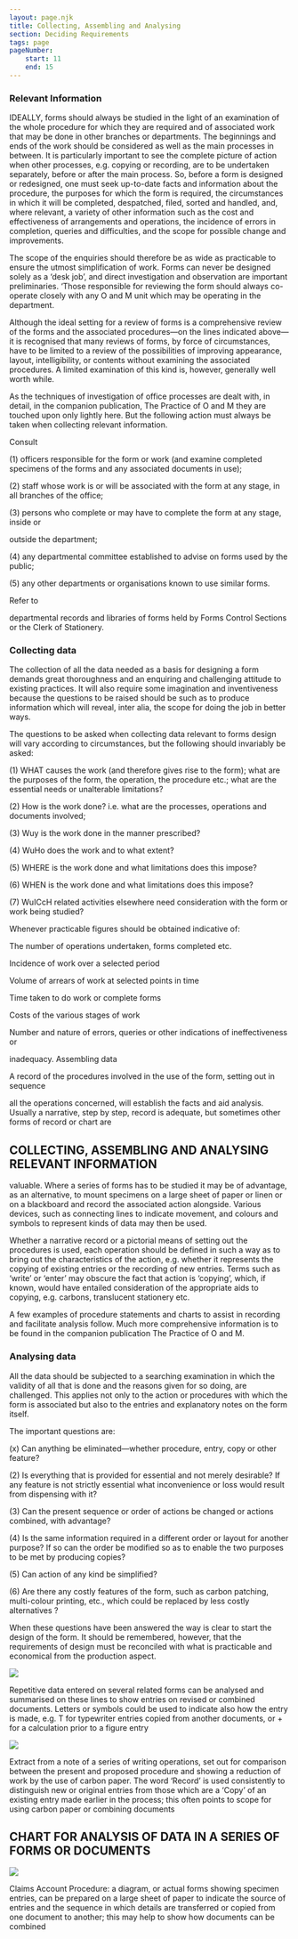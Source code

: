 ```yaml
---
layout: page.njk
title: Collecting, Assembling and Analysing
section: Deciding Requirements
tags: page
pageNumber:
    start: 11
    end: 15
---
```


### Relevant Information

IDEALLY, forms should always be studied in the light of an examination of the whole
procedure for which they are required and of associated work that may be done in
other branches or departments. The beginnings and ends of the work should be considered as well as the main processes in between. It is particularly important to see the
complete picture of action when other processes, e.g. copying or recording, are to be
undertaken separately, before or after the main process. So, before a form is designed
or redesigned, one must seek up-to-date facts and information about the procedure,
the purposes for which the form is required, the circumstances in which it will be
completed, despatched, filed, sorted and handled, and, where relevant, a variety of
other information such as the cost and effectiveness of arrangements and operations,
the incidence of errors in completion, queries and difficulties, and the scope for possible
change and improvements.

The scope of the enquiries should therefore be as wide as practicable to ensure the
utmost simplification of work. Forms can never be designed solely as a ‘desk job’, and
direct investigation and observation are important preliminaries. ‘Those responsible
for reviewing the form should always co-operate closely with any O and M unit which
may be operating in the department.

Although the ideal setting for a review of forms is a comprehensive review of the
forms and the associated procedures—on the lines indicated above—it is recognised
that many reviews of forms, by force of circumstances, have to be limited to a review
of the possibilities of improving appearance, layout, intelligibility, or contents without
examining the associated procedures. A limited examination of this kind is, however,
generally well worth while.

As the techniques of investigation of office processes are dealt with, in detail, in
the companion publication, The Practice of O and M they are touched upon only
lightly here. But the following action must always be taken when collecting relevant
information.

Consult

(1) officers responsible for the form or work (and examine completed specimens of
the forms and any associated documents in use);

(2) staff whose work is or will be associated with the form at any stage, in all
branches of the office;

(3) persons who complete or may have to complete the form at any stage, inside or

outside the department;

(4) any departmental committee established to advise on forms used by the public;

(5) any other departments or organisations known to use similar forms.

Refer to

departmental records and libraries of forms held by Forms Control Sections or the
Clerk of Stationery.

### Collecting data

The collection of all the data needed as a basis for designing a form demands great
thoroughness and an enquiring and challenging attitude to existing practices. It will
also require some imagination and inventiveness because the questions to be raised
should be such as to produce information which will reveal, inter alia, the scope for
doing the job in better ways.

The questions to be asked when collecting data relevant to forms design will vary
according to circumstances, but the following should invariably be asked:

(1) WHAT causes the work (and therefore gives rise to the form); what are the
purposes of the form, the operation, the procedure etc.; what are the essential needs
or unalterable limitations?

(2) How is the work done? i.e. what are the processes, operations and documents
involved;

(3) Wuy is the work done in the manner prescribed?

(4) WuHo does the work and to what extent?

(5) WHERE is the work done and what limitations does this impose?

(6) WHEN is the work done and what limitations does this impose?

(7) WuICcH related activities elsewhere need consideration with the form or work
being studied?

Whenever practicable figures should be obtained indicative of:

The number of operations undertaken, forms completed etc.

Incidence of work over a selected period

Volume of arrears of work at selected points in time

Time taken to do work or complete forms

Costs of the various stages of work

Number and nature of errors, queries or other indications of ineffectiveness or

inadequacy.
Assembling data

A record of the procedures involved in the use of the form, setting out in sequence

all the operations concerned, will establish the facts and aid analysis. Usually a narrative, step by step, record is adequate, but sometimes other forms of record or chart are

## COLLECTING, ASSEMBLING AND ANALYSING RELEVANT INFORMATION

valuable. Where a series of forms has to be studied it may be of advantage, as an
alternative, to mount specimens on a large sheet of paper or linen or on a blackboard
and record the associated action alongside. Various devices, such as connecting lines
to indicate movement, and colours and symbols to represent kinds of data may then
be used.

Whether a narrative record or a pictorial means of setting out the procedures is used,
each operation should be defined in such a way as to bring out the characteristics of the
action, e.g. whether it represents the copying of existing entries or the recording of
new entries. Terms such as ‘write’ or ‘enter’ may obscure the fact that action is
‘copying’, which, if known, would have entailed consideration of the appropriate aids
to copying, e.g. carbons, translucent stationery etc.

A few examples of procedure statements and charts to assist in recording and
facilitate analysis follow. Much more comprehensive information is to be found in
the companion publication The Practice of O and M.

### Analysing data

All the data should be subjected to a searching examination in which the validity of
all that is done and the reasons given for so doing, are challenged. This applies not
only to the action or procedures with which the form is associated but also to the
entries and explanatory notes on the form itself.

The important questions are:

(x) Can anything be eliminated—whether procedure, entry, copy or other feature?

(2) Is everything that is provided for essential and not merely desirable? If any
feature is not strictly essential what inconvenience or loss would result from dispensing
with it?

(3) Can the present sequence or order of actions be changed or actions combined,
with advantage?

(4) Is the same information required in a different order or layout for another
purpose? If so can the order be modified so as to enable the two purposes to be met by
producing copies?

(5) Can action of any kind be simplified?

(6) Are there any costly features of the form, such as carbon patching, multi-colour
printing, etc., which could be replaced by less costly alternatives ?

When these questions have been answered the way is clear to start the design of the
form. It should be remembered, however, that the requirements of design must be
reconciled with what is practicable and economical from the production aspect.

![](1.jpg)

Repetitive data entered on several related forms can be analysed and summarised on these
lines to show entries on revised or combined documents. Letters or symbols could be used
to indicate also how the entry is made, e.g. T for typewriter entries copied from another
documents, or + for a calculation prior to a figure entry

![](2.jpg)

Extract from a note of a series of writing operations, set out for comparison between the
present and proposed procedure and showing a reduction of work by the use of carbon
paper. The word ‘Record’ is used consistently to distinguish new or original entries from
those which are a ‘Copy’ of an existing entry made earlier in the process; this often points
to scope for using carbon paper or combining documents

## CHART FOR ANALYSIS OF DATA IN A SERIES OF FORMS OR DOCUMENTS

![](3.jpg)

Claims Account Procedure: a diagram, or actual forms showing specimen entries, can be
prepared on a large sheet of paper to indicate the source of entries and the sequence in
which details are transferred or copied from one document to another; this may help to
show how documents can be combined
